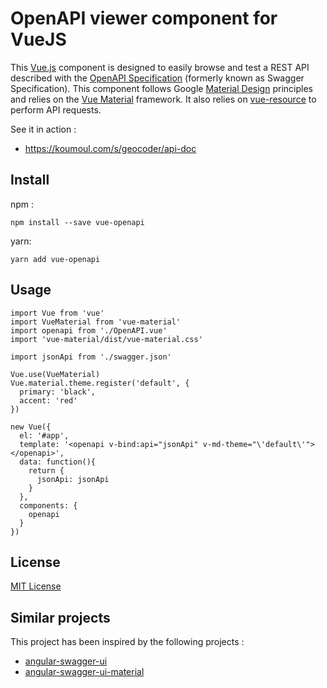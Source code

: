 # OpenAPI viewer component for VueJS

This [Vue.js](https://vuejs.org/) component is designed to easily browse and test a REST API described
with the [OpenAPI Specification](https://github.com/OAI/OpenAPI-Specification) (formerly known as Swagger Specification). This component follows Google [Material Design](https://material.google.com/) principles and relies on the [Vue Material](https://github.com/marcosmoura/vue-material) framework. It also relies on [vue-resource](https://github.com/pagekit/vue-resource) to perform API requests.

See it in action :
 * https://koumoul.com/s/geocoder/api-doc

## Install

npm :
```
npm install --save vue-openapi
```

yarn:
```
yarn add vue-openapi
```

## Usage

```
import Vue from 'vue'
import VueMaterial from 'vue-material'
import openapi from './OpenAPI.vue'
import 'vue-material/dist/vue-material.css'

import jsonApi from './swagger.json'

Vue.use(VueMaterial)
Vue.material.theme.register('default', {
  primary: 'black',
  accent: 'red'
})

new Vue({
  el: '#app',
  template: '<openapi v-bind:api="jsonApi" v-md-theme="\'default\'"></openapi>',
  data: function(){
    return {
      jsonApi: jsonApi
    }
  },
  components: {
    openapi
  }
})
```
## License

[MIT License](license.md)

## Similar projects

This project has been inspired by the following projects :

 * [angular-swagger-ui](https://github.com/Orange-OpenSource/angular-swagger-ui)
 * [angular-swagger-ui-material](https://github.com/darosh/angular-swagger-ui-material)
